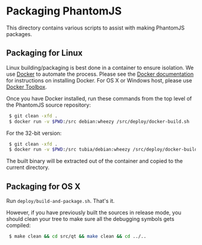Packaging PhantomJS
===================

This directory contains various scripts to assist with making PhantomJS
packages.

Packaging for Linux
-------------------

Linux building/packaging is best done in a container to ensure
isolation.  We use [Docker](https://www.docker.com/) to automate the
process. Please see the [Docker documentation](https://docs.docker.com/)
for instructions on installing Docker. For OS X or Windows host,
please use [Docker Toolbox](https://www.docker.com/docker-toolbox).

Once you have Docker installed, run these commands from the top level
of the PhantomJS source repository:

```bash
 $ git clean -xfd .
 $ docker run -v $PWD:/src debian:wheezy /src/deploy/docker-build.sh
```

For the 32-bit version:

```bash
 $ git clean -xfd .
 $ docker run -v $PWD:/src tubia/debian:wheezy /src/deploy/docker-build.sh
```

The built binary will be extracted out of the container and copied to
the current directory.


Packaging for OS X
------------------

Run `deploy/build-and-package.sh`. That's it.

However, if you have previously built the sources in release mode, you
should clean your tree to make sure all the debugging symbols gets
compiled:

```bash
 $ make clean && cd src/qt && make clean && cd ../..
```
